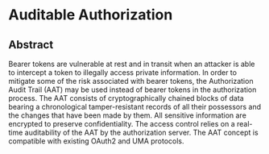 # Auditable Authorization

## Abstract

Bearer tokens are vulnerable at rest and in transit when an attacker is able to intercept a token to illegally access private information. In order to mitigate some of the risk associated with bearer tokens, the Authorization Audit Trail (AAT) may be used instead of bearer tokens in the authorization process. The AAT consists of cryptographically chained blocks of data bearing a chronological tamper-resistant records of all their possessors and the changes that have been made by them. All sensitive information are encrypted to preserve confidentiality. The access control relies on a real-time auditability of the AAT by the authorization server. The AAT concept is compatible with existing OAuth2 and UMA protocols.
